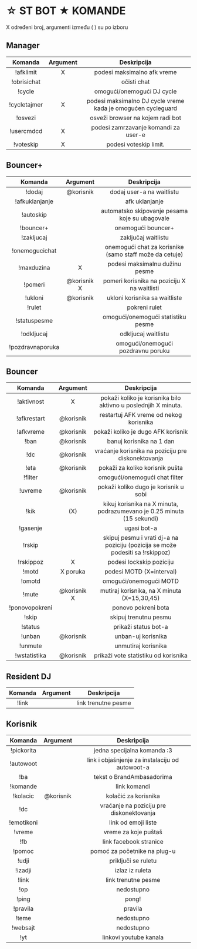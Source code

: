 ☆ ST BOT ★ KOMANDE
====================

X određeni broj,
argumenti između ( ) su po izboru


Manager
-------

|Komanda | Argument |  Deskripcija |
|:------:|:---------:|:--------------------------------------:|
|!afklimit | X | podesi maksimalno afk vreme |
|!obrisichat | |očisti chat |
|!cycle | | omogući/onemogući DJ cycle |
|!cycletajmer | X | podesi maksimalno DJ cycle vreme kada je omogućen cycleguard |
|!osvezi | |  osveži browser na kojem radi bot |
|!usercmdcd | X | podesi zamrzavanje komandi za user-e |
|!voteskip | X | podesi voteskip limit. |

Bouncer+
--------

|Komanda | Argument |  Deskripcija |
|:------:|:---------:|:--------------------------------------:|
|!dodaj | @korisnik | dodaj user-a na waitlistu |
|!afkuklanjanje | | afk uklanjanje |
|!autoskip | | automatsko skipovanje pesama koje su ubagovale |
|!bouncer+ | | onemogući bouncer+ |
|!zakljucaj | | zaključaj waitlistu |
|!onemogucichat | | onemogući chat za korisnike (samo staff može da cetuje) |
|!maxduzina | X | podesi maksimalnu dužinu pesme |
|!pomeri | @korisnik X | pomeri korisnika na poziciju X na waitlisti |
|!ukloni | @korisnik | ukloni korisnika sa waitliste |
|!rulet | | pokreni rulet |
|!statuspesme | | omogući/onemogući statistiku pesme |
|!odkljucaj | | odkljucaj waitlistu |
|!pozdravnaporuka | | omogući/onemogući pozdravnu poruku |

Bouncer
-------

|Komanda | Argument|  Deskripcija |
|:------:|:---------:|:--------------------------------------:|
|!aktivnost | X | pokaži koliko je korisnika bilo aktivno u poslednjih X minuta. |
|!afkrestart | @korisnik | restartuj AFK vreme od nekog korisnika |
|!afkvreme| @korisnik | pokaži koliko je dugo AFK korisnik |
|!ban | @korisnik | banuj korisnika na 1 dan |
|!dc | @korisnik | vraćanje korisnika na poziciju pre diskonektovanja |
|!eta | @korisnik | pokaži za koliko korisnik pušta |
|!filter | | omogući/onemogući chat filter |
|!uvreme | @korisnik | pokaži koliko dugo je korisnik u sobi |
|!kik | (X) | kikuj korisnika na X minuta, podrazumevano je  0.25 minuta (15 sekundi) |
|!gasenje | | ugasi bot-a |
|!rskip |  | skipuj pesmu i vrati dj-a na poziciju (pozicija se može podesiti sa !rskippoz) |
|!rskippoz | X | podesi lockskip poziciju |
|!motd | X poruka | podesi MOTD (X=interval) |
|!omotd | | omogući/onemogući MOTD |
|!mute | @korisnik X | mutiraj korisnika, na X minuta (X=15,30,45) |
|!ponovopokreni | | ponovo pokreni bota |
|!skip | | skipuj trenutnu pesmu |
|!status | | prikaži status bot-a |
|!unban | @korisnik | unban-uj korisnika |
|!unmute | | unmutiraj korisnika |
|!wstatistika | @korisnik | prikaži vote statistiku od korisnika |

Resident DJ
-----------

|Komanda | Argument |  Deskripcija |
|:------:|:---------:|:--------------------------------------:|
|!link | | link trenutne pesme



Korisnik
----

|Komanda | Argument |  Deskripcija |
|:------:|:---------:|:--------------------------------------:|
|!pickorita | | jedna specijalna komanda :3 |
|!autowoot | | link i objašnjenje za instalaciju od autowoot-a |
|!ba | | tekst o BrandAmbasadorima |
|!komande | | link komandi |
|!kolacic | @korisnik | kolačić za korisnika |
|!dc| | vraćanje na poziciju pre diskonektovanja  |
|!emotikoni | | link od emoji liste |
|!vreme | | vreme za koje puštaš |
|!fb | | link facebook stranice |
|!pomoc | | pomoć za početnike na plug-u |
|!udji | | priključi se ruletu |
|!izadji | | izlaz iz ruleta |
|!link | | link trenutne pesme |
|!op | | nedostupno |
|!ping | | pong! |
|!pravila | | pravila |
|!teme | | nedostupno |
|!websajt | | nedostupno |
|!yt | | linkovi youtube kanala |
